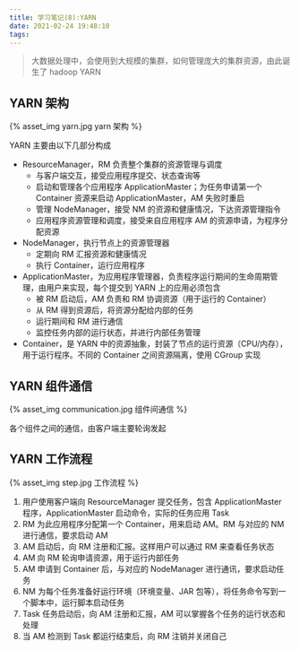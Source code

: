 ```yaml
---
title: 学习笔记(8):YARN
date: 2021-02-24 19:48:10
tags:
---
```


> 大数据处理中，会使用到大规模的集群，如何管理庞大的集群资源，由此诞生了 hadoop YARN



## YARN 架构

{% asset_img yarn.jpg yarn 架构 %}

<!-- more -->



YARN 主要由以下几部分构成

* ResourceManager，RM 负责整个集群的资源管理与调度
  * 与客户端交互，接受应用程序提交、状态查询等
  * 启动和管理各个应用程序 ApplicationMaster；为任务申请第一个 Container 资源来启动 ApplicationMaster，AM 失败时重启
  * 管理 NodeManager，接受 NM 的资源和健康情况，下达资源管理指令
  * 应用程序资源管理和调度，接受来自应用程序 AM 的资源申请，为程序分配资源
* NodeManager，执行节点上的资源管理器
  * 定期向 RM 汇报资源和健康情况
  * 执行 Container，运行应用程序
* ApplicationMaster，为应用程序管理器，负责程序运行期间的生命周期管理，由用户来实现，每个提交到 YARN 上的应用必须包含
  * 被 RM 启动后，AM 负责和 RM 协调资源（用于运行的 Container）
  * 从 RM 得到资源后，将资源分配给内部的任务
  * 运行期间和 RM 进行通信
  * 监控任务内部的运行状态，并进行内部任务管理
* Container，是 YARN 中的资源抽象，封装了节点的运行资源（CPU/内存），用于运行程序。不同的 Container 之间资源隔离，使用 CGroup 实现



## YARN 组件通信

{% asset_img communication.jpg 组件间通信 %}



各个组件之间的通信，由客户端主要轮询发起



## YARN 工作流程

{% asset_img step.jpg 工作流程 %}



1. 用户使用客户端向 ResourceManager 提交任务，包含 ApplicationMaster 程序，ApplicationMaster 启动命令，实际的任务应用 Task
2. RM 为此应用程序分配第一个 Container，用来启动 AM。RM 与对应的 NM 进行通信，要求启动 AM
3. AM 启动后，向 RM 注册和汇报。这样用户可以通过 RM 来查看任务状态
4. AM 向 RM 轮询申请资源，用于运行内部任务
5. AM 申请到 Container 后，与对应的 NodeManager 进行通讯，要求启动任务
6. NM 为每个任务准备好运行环境（环境变量、JAR 包等），将任务命令写到一个脚本中，运行脚本启动任务
7. Task 任务启动后，向 AM 注册和汇报，AM 可以掌握各个任务的运行状态和处理
8. 当 AM 检测到 Task 都运行结束后，向 RM 注销并关闭自己



